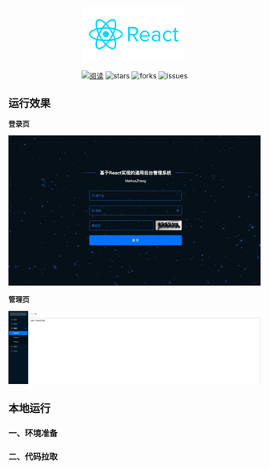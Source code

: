 <div align="center">
    <p>
        <a href="https://javaguide.cn/about-the-author/zhishixingqiu-two-years.html">
            <img src=".//src/assets/img/react.png" style="margin: 0 auto; width: 200px;" />
        </a>
    </p>
    <p>
        <a href="https://www.markuszhang.com/zhi-shi-ti-xi.html"><img src="https://img.shields.io/badge/阅读-read-brightgreen.svg" alt="阅读" /></a>
        <img src="https://img.shields.io/github/stars/markuszcl99/react-common-admin" alt="stars" />
        <img src="https://img.shields.io/github/forks/markuszcl99/react-common-admin" alt="forks" />
        <img src="https://img.shields.io/github/issues/markuszcl99/react-common-admin" alt="issues" />
    </p>
</div>


## 运行效果

**登录页**

![](./src/assets/img/loginPage.jpg)

**管理页**

![](./src/assets/img/adminPage.jpg)

## 本地运行

### 一、环境准备

### 二、代码拉取
